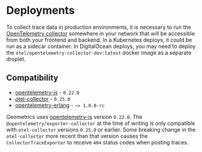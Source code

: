 # Deployments

To collect trace data in production environments, it is necessary to run
the [OpenTelemetry collector](https://github.com/open-telemetry/opentelemetry-collector)
somewhere in your network that will be accessible from both your frontend and backend. In a Kubernetes deploys, it could
be run as a sidecar container. In DigitalOcean deploys, you may need to deploy
the `otel/opentelemetry-collector-dev:latest` docker image as a separate droplet.

## Compatibility

- [opentelemetry-js](https://github.com/open-telemetry/opentelemetry-js) - `0.22.0`
- [otel-collector](https://github.com/open-telemetry/opentelemetry-collector) - `0.25.0`
- [opentelemetry-erlang](https://github.com/open-telemetry/opentelemetry-erlang) - `~> 1.0.0-rc`

Geometrics uses [opentelemetry-js](https://github.com/open-telemetry/opentelemetry-js)
version `0.22.0`. The `@opentelemetry/exporter-collector` at the time of writing is
only compatible with `otel-collector` versions `0.25.0` or earlier. Some breaking
change in the `otel-collector` more recent than that version causes the
`CollectorTraceExporter` to receive `404` status codes when posting traces.
